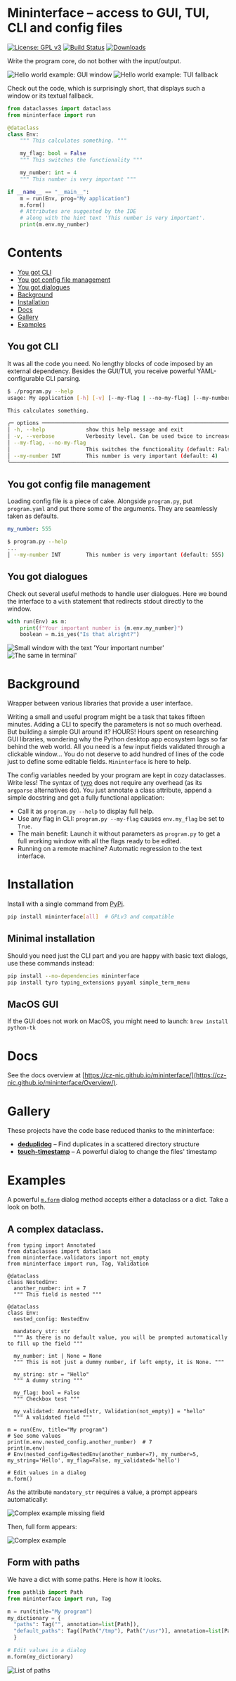 # Mininterface – access to GUI, TUI, CLI and config files
[![License: GPL v3](https://img.shields.io/badge/License-GPLv3-blue.svg)](https://www.gnu.org/licenses/gpl-3.0)
[![Build Status](https://github.com/CZ-NIC/mininterface/actions/workflows/run-unittest.yml/badge.svg)](https://github.com/CZ-NIC/mininterface/actions)
[![Downloads](https://static.pepy.tech/badge/mininterface)](https://pepy.tech/project/mininterface)

Write the program core, do not bother with the input/output.

![Hello world example: GUI window](asset/hello-gui.avif "A minimal use case – GUI")
![Hello world example: TUI fallback](asset/hello-tui.avif "A minimal use case – TUI fallback")

Check out the code, which is surprisingly short, that displays such a window or its textual fallback.

```python
from dataclasses import dataclass
from mininterface import run

@dataclass
class Env:
    """ This calculates something. """

    my_flag: bool = False
    """ This switches the functionality """

    my_number: int = 4
    """ This number is very important """

if __name__ == "__main__":
    m = run(Env, prog="My application")
    m.form()
    # Attributes are suggested by the IDE
    # along with the hint text 'This number is very important'.
    print(m.env.my_number)
```

# Contents
- [You got CLI](#you-got-cli)
- [You got config file management](#you-got-config-file-management)
- [You got dialogues](#you-got-dialogues)
- [Background](#background)
- [Installation](#installation)
- [Docs](#docs)
- [Gallery](#gallery)
- [Examples](#examples)

## You got CLI
It was all the code you need. No lengthy blocks of code imposed by an external dependency. Besides the GUI/TUI, you receive powerful YAML-configurable CLI parsing.


```bash
$ ./program.py --help
usage: My application [-h] [-v] [--my-flag | --no-my-flag] [--my-number INT]

This calculates something.

╭─ options ───────────────────────────────────────────────────────────────╮
│ -h, --help             show this help message and exit                  │
│ -v, --verbose          Verbosity level. Can be used twice to increase.  │
│ --my-flag, --no-my-flag                                                 │
│                        This switches the functionality (default: False) │
│ --my-number INT        This number is very important (default: 4)       │
╰─────────────────────────────────────────────────────────────────────────╯
```

## You got config file management
Loading config file is a piece of cake. Alongside `program.py`, put `program.yaml` and put there some of the arguments. They are seamlessly taken as defaults.

```yaml
my_number: 555
```

```bash
$ program.py --help
...
│ --my-number INT        This number is very important (default: 555)     │
```

## You got dialogues
Check out several useful methods to handle user dialogues. Here we bound the interface to a `with` statement that redirects stdout directly to the window.

```python
with run(Env) as m:
    print(f"Your important number is {m.env.my_number}")
    boolean = m.is_yes("Is that alright?")
```

![Small window with the text 'Your important number'](asset/hello-with-statement.webp "With statement to redirect the output")
![The same in terminal'](asset/hello-with-statement-tui.avif "With statement in TUI fallback")

# Background

Wrapper between various libraries that provide a user interface.

Writing a small and useful program might be a task that takes fifteen minutes. Adding a CLI to specify the parameters is not so much overhead. But building a simple GUI around it? HOURS! Hours spent on researching GUI libraries, wondering why the Python desktop app ecosystem lags so far behind the web world. All you need is a few input fields validated through a clickable window... You do not deserve to add hundred of lines of the code just to define some editable fields. `Mininterface` is here to help.

The config variables needed by your program are kept in cozy dataclasses. Write less! The syntax of [tyro](https://github.com/brentyi/tyro) does not require any overhead (as its `argparse` alternatives do). You just annotate a class attribute, append a simple docstring and get a fully functional application:
* Call it as `program.py --help` to display full help.
* Use any flag in CLI: `program.py --my-flag`  causes `env.my_flag` be set to `True`.
* The main benefit: Launch it without parameters as `program.py` to get a full working window with all the flags ready to be edited.
* Running on a remote machine? Automatic regression to the text interface.

# Installation

Install with a single command from [PyPi](https://pypi.org/project/mininterface/).

```bash
pip install mininterface[all]  # GPLv3 and compatible
```

## Minimal installation

Should you need just the CLI part and you are happy with basic text dialogs, use these commands instead:

```bash
pip install --no-dependencies mininterface
pip install tyro typing_extensions pyyaml simple_term_menu
```

## MacOS GUI

If the GUI does not work on MacOS, you might need to launch: `brew install python-tk`

# Docs
See the docs overview at [https://cz-nic.github.io/mininterface/](https://cz-nic.github.io/mininterface/Overview/).

# Gallery

These projects have the code base reduced thanks to the mininterface:

* **[deduplidog](https://github.com/CZ-NIC/deduplidog/)** – Find duplicates in a scattered directory structure
* **[touch-timestamp](https://github.com/CZ-NIC/touch-timestamp/)** – A powerful dialog to change the files' timestamp

# Examples

A powerful [`m.form`](https://cz-nic.github.io/mininterface/Mininterface/#mininterface.Mininterface.form) dialog method accepts either a dataclass or a dict. Take a look on both.

## A complex dataclass.

```python3
from typing import Annotated
from dataclasses import dataclass
from mininterface.validators import not_empty
from mininterface import run, Tag, Validation

@dataclass
class NestedEnv:
  another_number: int = 7
  """ This field is nested """

@dataclass
class Env:
  nested_config: NestedEnv

  mandatory_str: str
  """ As there is no default value, you will be prompted automatically to fill up the field """

  my_number: int | None = None
  """ This is not just a dummy number, if left empty, it is None. """

  my_string: str = "Hello"
  """ A dummy string """

  my_flag: bool = False
  """ Checkbox test """

  my_validated: Annotated[str, Validation(not_empty)] = "hello"
  """ A validated field """

m = run(Env, title="My program")
# See some values
print(m.env.nested_config.another_number)  # 7
print(m.env)
# Env(nested_config=NestedEnv(another_number=7), my_number=5, my_string='Hello', my_flag=False, my_validated='hello')

# Edit values in a dialog
m.form()
```

As the attribute `mandatory_str` requires a value, a prompt appears automatically:

![Complex example missing field](asset/complex_example_missing_field.avif)

Then, full form appears:

![Complex example](asset/complex_example.avif)

## Form with paths

We have a dict with some paths. Here is how it looks.

```python
from pathlib import Path
from mininterface import run, Tag

m = run(title="My program")
my_dictionary = {
  "paths": Tag("", annotation=list[Path]),
  "default_paths": Tag([Path("/tmp"), Path("/usr")], annotation=list[Path])
  }

# Edit values in a dialog
m.form(my_dictionary)
```

![List of paths](asset/list_of_paths.avif)
